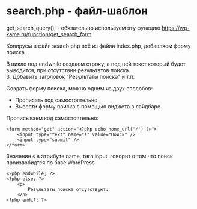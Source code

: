# search.php - файл-шаблон
get_search_query(); - обязательно используем эту функцию https://wp-kama.ru/function/get_search_form

Копируем в файл search.php всё из файла index.php, добавляем форму поиска.

В цикле под endwhile создаем строку, а под ней текст который будет выводится, при отсутствии результатов поиска.<br />
3. Добавить заголовок "Результаты поиска" и т.п.</p>

Создать форму поиска, можно одним из двух способов:
- Прописать код самостоятельно
- Вывести форму поиска с помощью виджета в сайдбаре

Прописываем код самостоятельно:

    <form method="get" action="<?php echo home_url('/') ?>">
    	<input type="text" name="s" value="Поиск" />
	    <input type="submit" />
    </form>

Значение `s` в атрибуте name, тега input, говорит о том что поиск произвобидтся по базе WordPress.

    <?php endwhile; ?>
    <?php else: ?>
        <p>
            Результаты поиска отсутствуют.
        </p>
    <?php endif; ?>
